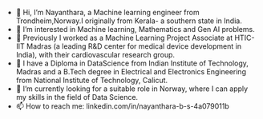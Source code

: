 - 👋 Hi, I’m Nayanthara, a Machine learning engineer from Trondheim,Norway.I originally from Kerala- a southern state in India.
- 👀 I’m interested in Machine learning, Mathematics and Gen AI problems.
- 🏢 Previously I worked as a Machine Learning Project Associate at HTIC-IIT Madras (a leading R&D center for medical device development in India), with their cardiovascular research group.
- 📖 I have a Diploma in DataScience from Indian Institute of Technology, Madras and a B.Tech degree in Electrical and Electronics Engineering from National Institute of Technology, Calicut.
- 🌱 I’m currently looking for a suitable role in Norway, where I can apply my skills in the field of Data Science.
- 📫 How to reach me: linkedin.com/in/nayanthara-b-s-4a079011b



